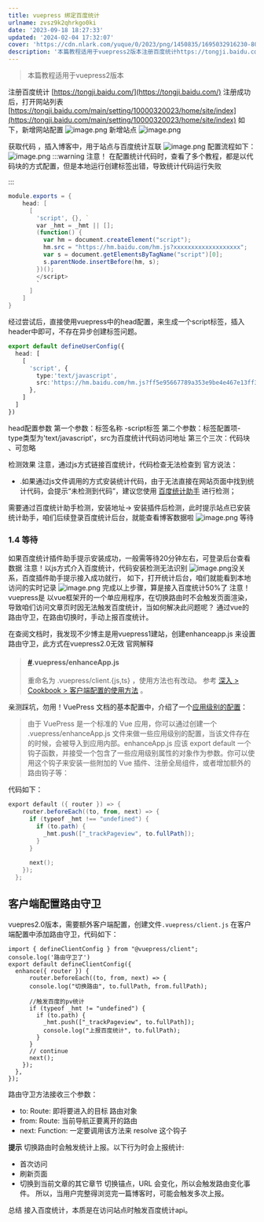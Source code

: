 ```yaml
---
title: vuepress 绑定百度统计
urlname: zvsz9k2qhrkgo0ki
date: '2023-09-18 18:27:33'
updated: '2024-02-04 17:32:07'
cover: 'https://cdn.nlark.com/yuque/0/2023/png/1450835/1695032916230-80449adf-a8cf-4c8b-b5ab-adaae8cb29b9.png'
description: '本篇教程适用于vuepress2版本注册百度统计https://tongji.baidu.com/注册成功后，打开网站列表https://tongji.baidu.com/main/setting/10000320023/home/site/index如下，新增网站配置新增站点获取代码 ，插入...'
---
```

> 本篇教程适用于vuepress2版本

注册百度统计
[https://tongji.baidu.com/](https://tongji.baidu.com/)
注册成功后，打开网站列表
[https://tongji.baidu.com/main/setting/10000320023/home/site/index](https://tongji.baidu.com/main/setting/10000320023/home/site/index)
如下，新增网站配置
![image.png](https://gyg-bawei-zg4-2103b.oss-cn-beijing.aliyuncs.com/a51c6a38c454d04ed9d2cb616572acec.png)
新增站点
![image.png](https://gyg-bawei-zg4-2103b.oss-cn-beijing.aliyuncs.com/168c31ee2d426f9cfb06ae9590283de4.png)

获取代码 ，插入博客中，用于站点与百度统计互联
![image.png](https://gyg-bawei-zg4-2103b.oss-cn-beijing.aliyuncs.com/7c283bcf4fcb812251df55543c269fd3.png)
配置流程如下：
![image.png](https://gyg-bawei-zg4-2103b.oss-cn-beijing.aliyuncs.com/c2f1809507fc3cdfd475784855639555.png)
:::warning
注意！
在配置统计代码时，查看了多个教程，都是以代码块的方式配置，但是本地运行创建标签出错，导致统计代码运行失败

:::
```powershell
module.exports = {
    head: [
      [
        'script', {}, `
        var _hmt = _hmt || [];
        (function() {
          var hm = document.createElement("script");
          hm.src = "https://hm.baidu.com/hm.js?xxxxxxxxxxxxxxxxxxx";
          var s = document.getElementsByTagName("script")[0]; 
          s.parentNode.insertBefore(hm, s);
        })();
        </script>        
        `
      ]
    ]
}
```

经过尝试后，直接使用vuepress中的head配置，来生成一个script标签，插入header中即可，不存在异步创建标签问题。
```typescript
export default defineUserConfig({
  head: [
    [
      'script', {
        type:'text/javascript',
        src:'https://hm.baidu.com/hm.js?ff5e95667789a353e9be4e467e13ff3a'
      }, 
    ]
  ]
})
```
head配置参数
第一个参数：标签名称 -script标签
第二个参数：标签配置项- type类型为'text/javascript'，src为百度统计代码访问地址
第三个三次：代码块 、可忽略


检测效果
注意，通过js方式链接百度统计，代码检查无法检查到
官方说法：

- .如果通过js文件调用的方式安装统计代码，由于无法直接在网站页面中找到统计代码，会提示“未检测到代码”，建议您使用 [百度统计助手](https://tongji.baidu.com/web/help/article?id=317&type=0) 进行检测；

需要通过百度统计助手检测，安装地址→
安装插件后检测，此时提示站点已安装统计助手，咱们后续登录百度统计后台，就能查看博客数据啦
![image.png](https://gyg-bawei-zg4-2103b.oss-cn-beijing.aliyuncs.com/93197ec4bf6c1abfae6ac79cec69376e.png)
等待
### 1.4 等待
如果百度统计插件助手提示安装成功，一般需等待20分钟左右，可登录后台查看数据
注意！以js方式介入百度统计，代码安装检测无法识别
![image.png](https://gyg-bawei-zg4-2103b.oss-cn-beijing.aliyuncs.com/5f7a0ec82e99b96c20dc8b77859e88c4.png)没关系，百度插件助手提示接入成功就行，
如下，打开统计后台，咱们就能看到本地访问的实时记录
![image.png](https://gyg-bawei-zg4-2103b.oss-cn-beijing.aliyuncs.com/045a9375434502992ab0465e12ca93fe.png)
完成以上步骤，算是接入百度统计50%了
注意！vuepress是 以vue框架开的一个单应用程序，在切换路由时不会触发页面渲染，导致咱们访问文章页时因无法触发百度统计，当如何解决此问题呢？
通过vue的路由守卫，在路由切换时，手动上报百度统计。

在查阅文档时，我发现不少博主是用vuepress1建站，创建enhanceapp.js 来设置路由守卫，此方式在vuepress2.0无效
官网解释
> #### [#](https://v2.vuepress.vuejs.org/zh/guide/migration.html#vuepress-enhanceapp-js).vuepress/enhanceApp.js
> 重命名为 .vuepress/client.{js,ts} ，使用方法也有改动。
> 参考 [深入 > Cookbook > 客户端配置的使用方法](https://v2.vuepress.vuejs.org/zh/advanced/cookbook/usage-of-client-config.html) 。

亲测踩坑，勿用！VuePress 文档的基本配置中，介绍了一个[应用级别的配置](https://vuepress.vuejs.org/zh/guide/basic-config.html#%E5%BA%94%E7%94%A8%E7%BA%A7%E5%88%AB%E7%9A%84%E9%85%8D%E7%BD%AE)：
> 由于 VuePress 是一个标准的 Vue 应用，你可以通过创建一个 .vuepress/enhanceApp.js 文件来做一些应用级别的配置，当该文件存在的时候，会被导入到应用内部。enhanceApp.js 应该 export default 一个钩子函数，并接受一个包含了一些应用级别属性的对象作为参数。你可以使用这个钩子来安装一些附加的 Vue 插件、注册全局组件，或者增加额外的路由钩子等：


代码如下：
```powershell
export default ({ router }) => {
    router.beforeEach((to, from, next) => {
      if (typeof _hmt !== "undefined") {
        if (to.path) {
          _hmt.push(["_trackPageview", to.fullPath]);
        }
      }
      
      next();
    });
  };
```


## 客户端配置路由守卫
vuepres2.0版本，需要额外客户端配置，创建文件`.vuepress/client.js`
在客户端配置中添加路由守卫，代码如下：
```tsx
import { defineClientConfig } from "@vuepress/client";
console.log('路由守卫了')
export default defineClientConfig({
  enhance({ router }) {
      router.beforeEach((to, from, next) => {
      console.log("切换路由", to.fullPath, from.fullPath);
  
      //触发百度的pv统计
      if (typeof _hmt != "undefined") {
        if (to.path) {
          _hmt.push(["_trackPageview", to.fullPath]);
          console.log("上报百度统计", to.fullPath);
        }
      }
      // continue
      next();
    });
  },
});

```
路由守卫方法接收三个参数：

- to: Route: 即将要进入的目标 路由对象
- from: Route: 当前导航正要离开的路由
- next: Function: 一定要调用该方法来 resolve 这个钩子

**提示**
切换路由时会触发统计上报。以下行为时会上报统计:

- 首次访问
- 刷新页面
- 切换到当前文章的其它章节
切换锚点，URL 会变化，所以会触发路由变化事件。
所以，当用户完整得浏览完一篇博客时，可能会触发多次上报。

总结
接入百度统计，本质是在访问站点时触发百度统计api。


